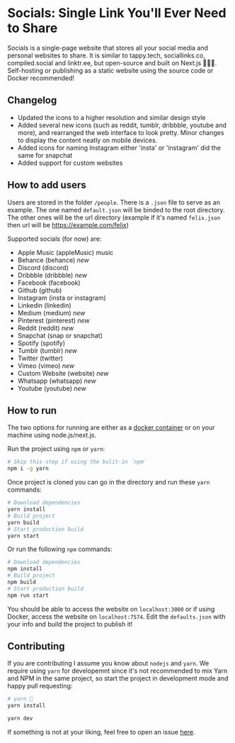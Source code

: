 # Socials: Single Link You'll Ever Need to Share
Socials is a single-page website that stores all your social media and personal websites to share. It is similar to tappy.tech, sociallinks.co, compiled.social and linktr.ee, but open-source and built on Next.js 👨🏽‍💻. Self-hosting or publishing as a static website using the source code or Docker recommended!

## Changelog

- Updated the icons to a higher resolution and similar design style
- Added several new icons (such as reddit, tumblr, dribbble, youtube and more), and rearranged the web interface to look pretty. Minor changes to display the content neatly on mobile devices.
- Added icons for naming Instagram either 'insta' or 'instagram' did the same for snapchat
- Added support for custom websites

## How to add users

Users are stored in the folder `/people`. There is a `.json` file to serve as an example. The one named `default.json` will be binded to the root directory. The other ones will be the url directory (example if it's named `felix.json` then url will be https://example.com/felix)

Supported socials (for now) are: 
- Apple Music (appleMusic) music
- Behance (behance) _new_
- Discord (discord)
- Dribbble (dribbble) _new_
- Facebook (facebook)
- Github (github)
- Instagram (insta or instagram)
- Linkedin (linkedin)
- Medium (medium) _new_
- Pinterest (pinterest) _new_
- Reddit (reddit) _new_
- Snapchat (snap or snapchat)
- Spotify (spotify)
- Tumblr (tumblr) _new_
- Twitter (twitter)
- Vimeo (vimeo) _new_
- Custom Website (website) _new_
- Whatsapp (whatsapp) _new_
- Youtube (youtube) _new_

## How to run

The two options for running are either as a [docker container](https://registry.hub.docker.com/r/diamkil/socials) or on your machine using node.js/next.js.

Run the project using `npm` or `yarn`:

```bash
# Skip this step if using the bulit-in `npm`
npm i -g yarn
```

Once project is cloned you can go in the directory and run these `yarn` commands:
```bash
# Download dependencies
yarn install
# Build project
yarn build
# Start production build
yarn start
```
Or run the following `npm` commands:
```bash
# Download dependencies
npm install
# Build project
npm build
# Start production build
npm run start
```

You should be able to access the website on `localhost:3000` or if using Docker, access the website on `localhost:7574`. Edit the `defaults.json` with your info and build the project to publish it!

## Contributing

If you are contributing I assume you know about `nodejs` and `yarn`. We require using `yarn` for developemnt since it's not recommended to mix Yarn and NPM in the same project, so start the project in development mode and happy pull requesting:
```bash
# yarn 🧶
yarn install

yarn dev
```

If something is not at your liking, feel free to open an issue [here](https://github.com/diamkil/socials/issues).
